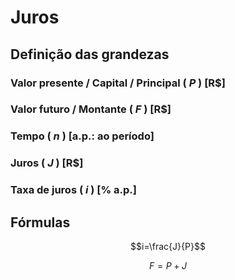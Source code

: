 # Juros

## Definição das grandezas

### Valor presente / Capital / Principal ( $P$ ) [R$]

### Valor futuro / Montante ( $F$ ) [R$]

### Tempo ( $n$ ) [a.p.: ao período]

### Juros ( $J$ ) [R$]

### Taxa de juros ( $i$ ) [% a.p.]

## Fórmulas

$$i=\frac{J}{P}$$

$$F=P+J$$


